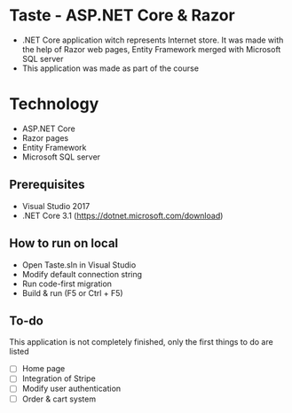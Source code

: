 # Taste - ASP.NET Core & Razor

- .NET Core application witch represents Internet store. It was made with the help of Razor web pages, Entity Framework merged with Microsoft SQL server
- This application was made as part of the course


# Technology

 - ASP.NET Core
 - Razor pages
 - Entity Framework
 - Microsoft SQL server

## Prerequisites

 - Visual Studio 2017
 - .NET Core 3.1 (https://dotnet.microsoft.com/download)

## How to run on local

 - Open Taste.sln in Visual Studio
 - Modify default connection string
 - Run code-first migration
 - Build & run (F5 or Ctrl + F5)

## To-do
  
This application is not completely finished, only the first things to do are listed

 - [ ] Home page
 - [ ] Integration of Stripe
 - [ ] Modify user authentication
 - [ ] Order & cart system

